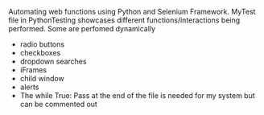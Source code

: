 Automating web functions using Python and Selenium Framework.
MyTest file in PythonTesting showcases different functions/interactions being performed. Some are perfomed dynamically
  - radio buttons
  - checkboxes
  - dropdown searches
  - iFrames
  - child window
  - alerts
  - The while True: Pass at the end of the file is needed for my system but can be commented out
